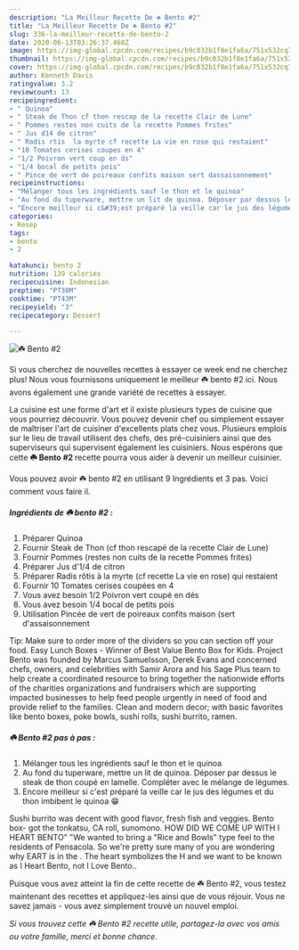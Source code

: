 ```yaml
---
description: "La Meilleur Recette De ☘️ Bento #2"
title: "La Meilleur Recette De ☘️ Bento #2"
slug: 336-la-meilleur-recette-de-bento-2
date: 2020-06-13T03:26:37.468Z
image: https://img-global.cpcdn.com/recipes/b9c032b1f8e1fa6a/751x532cq70/☘️-bento-2-photo-principale-de-la-recette.jpg
thumbnail: https://img-global.cpcdn.com/recipes/b9c032b1f8e1fa6a/751x532cq70/☘️-bento-2-photo-principale-de-la-recette.jpg
cover: https://img-global.cpcdn.com/recipes/b9c032b1f8e1fa6a/751x532cq70/☘️-bento-2-photo-principale-de-la-recette.jpg
author: Kenneth Davis
ratingvalue: 3.2
reviewcount: 13
recipeingredient:
- " Quinoa"
- " Steak de Thon cf thon rescap de la recette Clair de Lune"
- " Pommes restes non cuits de la recette Pommes frites"
- " Jus d14 de citron"
- " Radis rtis  la myrte cf recette La vie en rose qui restaient"
- "10 Tomates cerises coupes en 4"
- "1/2 Poivron vert coup en ds"
- "1/4 bocal de petits pois"
- " Pince de vert de poireaux confits maison sert dassaisonnement"
recipeinstructions:
- "Mélanger tous les ingrédients sauf le thon et le quinoa"
- "Au fond du tuperware, mettre un lit de quinoa. Déposer par dessus le steak de thon coupé en lamelle. Compléter avec le mélange de légumes."
- "Encore meilleur si c&#39;est préparé la veille car le jus des légumes et du thon imbibent le quinoa 😁"
categories:
- Resep
tags:
- bento
- 2

katakunci: bento 2 
nutrition: 139 calories
recipecuisine: Indonesian
preptime: "PT30M"
cooktime: "PT43M"
recipeyield: "3"
recipecategory: Dessert

---
```



![☘️ Bento #2](https://img-global.cpcdn.com/recipes/b9c032b1f8e1fa6a/751x532cq70/☘️-bento-2-photo-principale-de-la-recette.jpg)

Si vous cherchez de nouvelles recettes à essayer ce week end ne cherchez plus! Nous vous fournissons uniquement le meilleur ☘️ bento #2 ici. Nous avons également une grande variété de recettes à essayer.

La cuisine est une forme d'art et il existe plusieurs types de cuisine que vous pourriez découvrir. Vous pouvez devenir chef ou simplement essayer de maîtriser l'art de cuisiner d'excellents plats chez vous. Plusieurs emplois sur le lieu de travail utilisent des chefs, des pré-cuisiniers ainsi que des superviseurs qui supervisent également les cuisiniers. Nous espérons que cette <strong> ☘️ Bento #2 </strong> recette pourra vous aider à devenir un meilleur cuisinier.

<!--inarticleads1-->

Vous pouvez avoir ☘️ bento #2 en utilisant 9 Ingrédients et 3 pas. Voici comment vous faire il.

##### Ingrédients de ☘️ bento #2 :

1. Préparer  Quinoa
1. Fournir  Steak de Thon (cf thon rescapé de la recette Clair de Lune)
1. Fournir  Pommes (restes non cuits de la recette Pommes frites)
1. Préparer  Jus d&#39;1/4 de citron
1. Préparer  Radis rôtis à la myrte (cf recette La vie en rose) qui restaient
1. Fournir 10 Tomates cerises coupées en 4
1. Vous avez besoin 1/2 Poivron vert coupé en dés
1. Vous avez besoin 1/4 bocal de petits pois
1. Utilisation  Pincée de vert de poireaux confits maison (sert d&#39;assaisonnement


Tip: Make sure to order more of the dividers so you can section off your food. Easy Lunch Boxes - Winner of Best Value Bento Box for Kids. Project Bento was founded by Marcus Samuelsson, Derek Evans and concerned chefs, owners, and celebrities with Samir Arora and his Sage Plus team to help create a coordinated resource to bring together the nationwide efforts of the charities organizations and fundraisers which are supporting impacted businesses to help feed people urgently in need of food and provide relief to the families. Clean and modern decor; with basic favorites like bento boxes, poke bowls, sushi rolls, sushi burrito, ramen. 

<!--inarticleads2-->

##### ☘️ Bento #2 pas à pas :

1. Mélanger tous les ingrédients sauf le thon et le quinoa
1. Au fond du tuperware, mettre un lit de quinoa. Déposer par dessus le steak de thon coupé en lamelle. Compléter avec le mélange de légumes.
1. Encore meilleur si c&#39;est préparé la veille car le jus des légumes et du thon imbibent le quinoa 😁


Sushi burrito was decent with good flavor, fresh fish and veggies. Bento box- got the tonkatsu, CA roll, sunomono. HOW DID WE COME UP WITH I HEART BENTO&#34; &#34;We wanted to bring a &#34;Rice and Bowls&#34; type feel to the residents of Pensacola. So we&#39;re pretty sure many of you are wondering why EART is in the ️. The heart symbolizes the H and we want to be known as I Heart Bento, not I Love Bento.. 

<!--inarticleads1-->

<p>
Puisque vous avez atteint la fin de cette recette de ☘️ Bento #2, vous testez maintenant des recettes et appliquez-les ainsi que de vous réjouir. Vous ne savez jamais - vous avez simplement trouvé un nouvel emploi.
</p>

<p>
<i>Si vous trouvez cette ☘️ Bento #2 recette utile, partagez-la avec vos amis ou votre famille, merci et bonne chance.</i>
</p>
